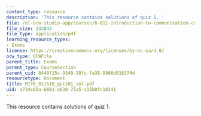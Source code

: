 ```yaml
---
content_type: resource
description: 'This resource contains solutions of quiz 1. '
file: /ol-ocw-studio-app/courses/6-011-introduction-to-communication-control-and-signal-processing-spring-2010/a734c02ab601a63075a5c15b0fc10341_MIT6_011S10_quiz01_sol.pdf
file_size: 232042
file_type: application/pdf
learning_resource_types:
- Exams
license: https://creativecommons.org/licenses/by-nc-sa/4.0/
ocw_type: OCWFile
parent_title: Exams
parent_type: CourseSection
parent_uid: 8448f15c-9340-38fc-fa38-5866d016374d
resourcetype: Document
title: MIT6_011S10_quiz01_sol.pdf
uid: a734c02a-b601-a630-75a5-c15b0fc10341
---
```

This resource contains solutions of quiz 1. 